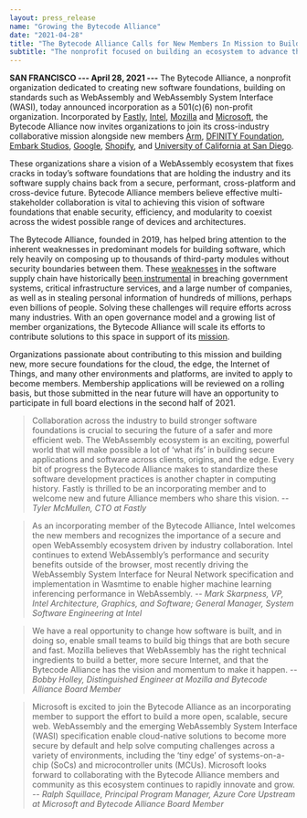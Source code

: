```yaml
---
layout: press_release
name: "Growing the Bytecode Alliance"
date: "2021-04-28"
title: "The Bytecode Alliance Calls for New Members In Mission to Build Safer Software Foundations for the Internet"
subtitle: "The nonprofit focused on building an ecosystem to advance the unique advantages of WebAssembly is seeking new members"
---
```


**SAN FRANCISCO --- April 28, 2021 ---** The Bytecode Alliance, a nonprofit organization dedicated to creating new software foundations, building on standards such as WebAssembly and WebAssembly System Interface (WASI), today announced incorporation as a 501(c)(6) non-profit organization. Incorporated by [Fastly](https://fastly.com), [Intel](https://www.intel.com/content/www/us/en/homepage.html), [Mozilla](https://www.mozilla.org/en-US/) and [Microsoft](https://www.microsoft.com/en-us/), the Bytecode Alliance now invites organizations to join its cross-industry collaborative mission alongside new members [Arm](https://www.arm.com/), [DFINITY Foundation](https://dfinity.org/), [Embark Studios](https://www.embark-studios.com/), [Google](https://research.google.com/), [Shopify](https://shopify.engineering/), and [University of California at San Diego](https://ucsd.edu/).

These organizations share a vision of a WebAssembly ecosystem that fixes cracks in today’s software foundations that are holding the industry and its software supply chains back from a secure, performant, cross-platform and cross-device future. Bytecode Alliance members believe effective multi-stakeholder collaboration is vital to achieving this vision of software foundations that enable security, efficiency, and modularity to coexist across the widest possible range of devices and architectures.

The Bytecode Alliance, founded in 2019, has helped bring attention to the inherent weaknesses in predominant models for building software, which rely heavily on composing up to thousands of third-party modules without security boundaries between them. These [weaknesses](https://www.dni.gov/files/NCSC/documents/supplychain/Software_Supply_Chain_Attacks.pdf) in the software supply chain have historically [been instrumental](https://en.wikipedia.org/wiki/Supply_chain_attack) in breaching government systems, critical infrastructure services, and a large number of companies, as well as in stealing personal information of hundreds of millions, perhaps even billions of people. Solving these challenges will require efforts across many industries. With an open governance model and a growing list of member organizations, the Bytecode Alliance will scale its efforts to contribute solutions to this space in support of its [mission](/mission).

Organizations passionate about contributing to this mission and building new, more secure foundations for the cloud, the edge, the Internet of Things, and many other environments and platforms, are invited to apply to become members. Membership applications will be reviewed on a rolling basis, but those submitted in the near future will have an opportunity to participate in full board elections in the second half of 2021.

<blockquote>
Collaboration across the industry to build stronger software foundations is crucial to securing the future of a safer and more efficient web. The WebAssembly ecosystem is an exciting, powerful world that will make possible a lot of ‘what ifs’ in building secure applications and software across clients, origins, and the edge. Every bit of progress the Bytecode Alliance makes to standardize these software development practices is another chapter in computing history. Fastly is thrilled to be an incorporating member and to welcome new and future Alliance members who share this vision.
<cite>-- Tyler McMullen, CTO at Fastly</cite>
</blockquote>

<blockquote>
As an incorporating member of the Bytecode Alliance, Intel welcomes the new members and recognizes the importance of a secure and open WebAssembly ecosystem driven by industry collaboration. Intel continues to extend WebAssembly’s performance and security benefits outside of the browser, most recently driving the WebAssembly System Interface for Neural Network specification and implementation in Wasmtime to enable higher machine learning inferencing performance in WebAssembly.
<cite>-- Mark Skarpness, VP, Intel Architecture, Graphics, and Software; General Manager, System Software Engineering at Intel</cite>
</blockquote>

<blockquote>
We have a real opportunity to change how software is built, and in doing so, enable small teams to build big things that are both secure and fast. Mozilla believes that WebAssembly has the right technical ingredients to build a better, more secure Internet, and that the Bytecode Alliance has the vision and momentum to make it happen.
<cite>-- Bobby Holley, Distinguished Engineer at Mozilla and Bytecode Alliance Board Member</cite>
</blockquote>

<blockquote>
Microsoft is excited to join the Bytecode Alliance as an incorporating member to support the effort to build a more open, scalable, secure web. WebAssembly and the emerging WebAssembly System Interface (WASI) specification enable cloud-native solutions to become more secure by default and help solve computing challenges across a variety of environments, including the ‘tiny edge’ of systems-on-a-chip (SoCs) and microcontroller units (MCUs). Microsoft looks forward to collaborating with the Bytecode Alliance members and community as this ecosystem continues to rapidly innovate and grow.
<cite>-- Ralph Squillace, Principal Program Manager, Azure Core Upstream at Microsoft and Bytecode Alliance Board Member</cite>
</blockquote>
